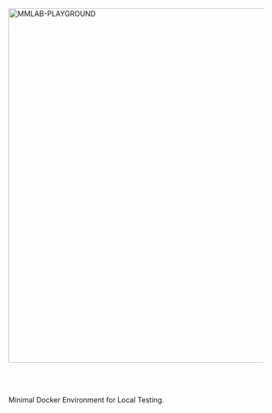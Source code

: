 <img src="https://camo.githubusercontent.com/870b1917a6159c2a2e07b1974637dde89c697fd6fff815a89a3d20eb0fdedb02/68747470733a2f2f6f73732e6f70656e6d6d6c61622e636f6d2f7777772f6f70656e6d6d6c61625f6c6f676f2e706e67" alt="MMLAB-PLAYGROUND" width="700" />


<br><br><br>
Minimal Docker Environment for Local Testing.
